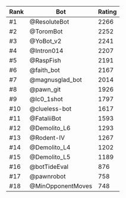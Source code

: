 Rank|Bot|Rating
---|---|---
#1|@ResoluteBot|2266
#2|@ToromBot|2252
#3|@YoBot_v2|2241
#4|@Intron014|2207
#5|@RaspFish|2191
#6|@faith_bot|2167
#7|@magnusglad_bot|2014
#8|@pawn_git|1926
#9|@lc0_1shot|1797
#10|@clueless-bot|1617
#11|@FataliiBot|1593
#12|@Demolito_L6|1293
#13|@Rodent-IV|1267
#14|@Demolito_L4|1202
#15|@Demolito_L5|1189
#16|@botTideEval|876
#17|@pawnrobot|758
#18|@MinOpponentMoves|748
